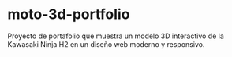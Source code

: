 # moto-3d-portfolio
Proyecto de portafolio que muestra un modelo 3D interactivo de la Kawasaki Ninja H2 en un diseño web moderno y responsivo.
